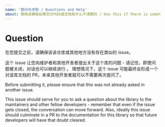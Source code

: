 ```yaml
---
name: '提问与求助 / Questions and Help'
about: 使用该模板如果您对代码或文档有什么不清楚的 / Use this if there is something not clear about the code or its docs.
---
```


# Question

在您提交之前，请确保该该仓库或其他地方没有存在类似的 issue。

这个 issue 让您向维护者和其他开发者提出关于这个库的问题 - 请记住，即使问题被关闭，对话也可以继续进行 。
理想情况下，这个 issue 可能最终会形成一个对该库文档的 PR，未来其他开发者就可以不需要再次提问了。

Before submitting it, please ensure that this was not already asked in another issue.

This issue should serve for you to ask a question about the library to the maintainers and other fellow developers - remember that even if the issue gets closed, the conversation can move forward.
Also, ideally this issue should culminate in a PR to the documentation for this library so that future developers will have that doubt cleared.
